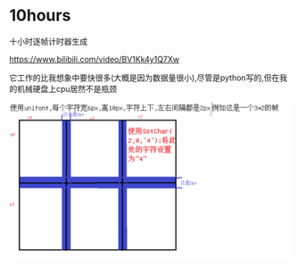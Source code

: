 # 10hours
十小时逐帧计时器生成

https://www.bilibili.com/video/BV1Kk4y1Q7Xw

它工作的比我想象中要快很多(大概是因为数据量很小),尽管是python写的,但在我的机械硬盘上cpu居然不是瓶颈

![frame_object](frame_object.png)
